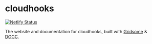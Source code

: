 # cloudhooks

[![Netlify Status](https://api.netlify.com/api/v1/badges/5477e6d1-e5ed-4fda-9a65-b19bcd742081/deploy-status)](https://app.netlify.com/sites/competent-borg-44dfd4/deploys)

The website and documentation for cloudhooks, built with [Gridsome](https://gridsome.org/) & [DOCC](https://github.com/mrcrmn/docc).

